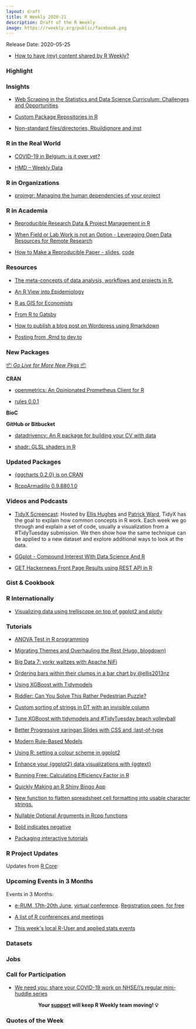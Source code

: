 ```yaml
---
layout: draft
title: R Weekly 2020-21
description: Draft of the R Weekly
image: https://rweekly.org/public/facebook.png
---
```


Release Date: 2020-05-25

+ [How to have (my) content shared by R Weekly?](https://github.com/rweekly/rweekly.org#how-to-have-my-content-shared-by-r-weeklyy)


###  Highlight



### Insights

+ [Web Scraping in the Statistics and Data Science Curriculum: Challenges and Opportunities](https://github.com/mdogucu/web-scrape)

+ [Custom Package Repositories in R](https://blog.revolutionanalytics.com/2020/05/custom-package-repositories-in-r.html)

+ [Non-standard files/directories, Rbuildignore and inst](https://blog.r-hub.io/2020/05/20/rbuildignore/)

### R in the Real World

+ [COVID-19 in Belgium: is it over yet?](https://www.statsandr.com/blog/covid-19-in-belgium-is-it-over-yet/)

+ [HMD – Weekly Data](http://ronaldrichman.co.za/2020/05/21/hmd-weekly-data/)

###  R in Organizations

+ [projmgr: Managing the human dependencies of your project](https://emilyriederer.netlify.app/post/projmgr/)

###  R in Academia

+ [Reproducible Research Data & Project Management in R](https://annakrystalli.me/rrresearchACCE20/)

+ [When Field or Lab Work is not an Option - Leveraging Open Data Resources for Remote Research](https://ropensci.org/blog/2020/05/19/covid-19-open-data/)

+ [How to Make a Reproducible Paper - slides](https://https://bit.ly/repro_vid), [code](https://github.com/ablucher/Workshop_ReproduciblePaper)

###  Resources

+ [The meta-concepts of data analysis, workflows and projects in R.](https://github.com/deanmarchiori/analysis-flow)

+ [An R View into Epidemiology](https://rviews.rstudio.com/2020/05/20/some-r-resources-for-epidemiology/)

+ [R as GIS for Economists](https://tmieno2.github.io/R-as-GIS-for-Economists/)

+ [From R to Gatsby](https://www.robertmylesmcdonnell.com/content/posts/rtogatsby/)

+ [How to publish a blog post on Wordpress using Rmarkdown](https://tobiasdienlin.com/2019/03/08/how-to-publish-a-blog-post-on-wordpress-using-rmarkdown/)

+ [Posting from .Rmd to dev.to](https://dev.to/daveparr/posting-from-rmd-to-dev-to-5gld)

###  New Packages

<p class="added-hostname"><a href="https://rweekly.org/live" target="_blank" class="externalLink">📦 <i>Go Live for More New Pkgs</i> 📦</a></p>

**CRAN**

+ [openmetrics: An Opinionated Prometheus Client for R](https://unconj.ca/blog/introducing-openmetrics-for-r.html)

+ [rules 0.0.1](https://www.tidyverse.org/blog/2020/05/rules-0-0-1/)

**BioC**



**GitHub or Bitbucket**

+ [datadrivencv: An R package for building your CV with data](http://nickstrayer.me/datadrivencv/)

+ [shadr: GLSL shaders in R](https://github.com/tylermorganwall/shadr)

### Updated Packages

+ [{ggcharts 0.2.0} is on CRAN](https://thomasadventure.blog/posts/ggcharts-0-2-0-is-on-cran/)                   

+ [RcppArmadillo 0.9.880.1.0](http://dirk.eddelbuettel.com/blog/2020/05/17#rcpparmadillo_0.9.880.1.0)

###  Videos and Podcasts

+ [TidyX Screencast](https://bit.ly/TidyX_Playlist): Hosted by [Ellis Hughes](https://twitter.com/ellis_hughes) and [Patrick Ward](https://twitter.com/OSPpatrick), TidyX has the goal to explain how common concepts in R work. Each week we go through and explain a set of code, usually a visualization from a #TidyTuesday submission. We then show how the same technique can be applied to a new dataset and explore additional ways to look at the data.

+ [GGplot - Compound Interest With Data Science And R](https://youtu.be/_SNj0KuBYLU)

+ [GET Hackernews Front Page Results using REST API in R](https://www.programmingwithr.com/get-hackernews-front-page-results-using-rest-api-in-r/)

### Gist & Cookbook



### R Internationally

+ [Visualizing data using trelliscope on top of ggplot2 and plotly](https://statistik-dresden.de/archives/16109)

###  Tutorials

+ [ANOVA Test in R programming](https://www.geeksforgeeks.org/anova-test-in-r-programming/)

+ [Migrating Themes and Overhauling the Rest (Hugo, blogdown)](https://blog.jemu.name/2020/05/migrating-themes-and-overhauling-the-rest)

+ [Big Data 7: yorkr waltzes with Apache NiFi](https://gigadom.in/2020/05/23/big-data-7-yorkr-waltzes-with-apache-nifi/)

+ [Ordering bars within their clumps in a bar chart by @ellis2013nz](http://freerangestats.info/blog/2020/05/23/ordering-in-bar-charts)

+ [Using XGBoost with Tidymodels](https://tychobra.com/posts/2020-05-19-xgboost-with-tidymodels/)

+ [Riddler: Can You Solve This Rather Pedestrian Puzzle?](https://joshuacook.netlify.app/post/riddler-predestrian-question/)

+ [Custom sorting of strings in DT with an invisible column](https://mattherman.info/blog/dt_sort_secondary/)

+ [Tune XGBoost with tidymodels and #TidyTuesday beach volleyball](https://juliasilge.com/blog/xgboost-tune-volleyball/)

+ [Better Progressive xaringan Slides with CSS and :last-of-type](https://www.garrickadenbuie.com/blog/better-progressive-xaringan/)

+ [Modern Rule-Based Models](https://rviews.rstudio.com/2020/05/21/modern-rule-based-models/)

+ [Using R: setting a colour scheme in ggplot2](https://onunicornsandgenes.blog/2020/05/17/using-r-setting-a-colour-scheme-in-ggplot2/)

+ [Enhance your {ggplot2} data visualizations with {ggtext}](https://thomasadventure.blog/posts/enhance-ggplot2-with-ggtext/)

+ [Running Free: Calculating Efficiency Factor in R](https://quantixed.org/2020/05/19/running-free-calculating-efficiency-factor-in-r/)

+ [Quickly Making an R Shiny Bingo App](https://www.markhw.com/blog/bingo)

+ [New function to flatten spreadsheet cell formatting into usable character strings.](https://luisdva.github.io/rstats/spreadsheets-mf/)

+ [Nullable Optional Arguments in Rcpp functions](https://gallery.rcpp.org//articles/optional-null-function-arguments/)

+ [Bold indicates negative](https://luisdva.github.io/rstats/spreadsheets-mf/)

+ [Packaging interactive tutorials](https://yabellini.netlify.app/post/packagingtutorials/)

<!--<div class="post-more-begin></div><div class="post-more-end"></div>-->

###  R Project Updates

Updates from [R Core](http://developer.r-project.org/blosxom.cgi/R-devel/NEWS):


###  Upcoming Events in 3 Months

Events in 3 Months:

+ [e-RUM, 17th-20th June](https://2020.erum.io/), [virtual conference](https://2020.erum.io/#erumgoesvirtual). [Registration open, for free](https://www.eventbrite.it/e/e-rum2020-tickets-104546978828)

+ [A list of R conferences and meetings](https://jumpingrivers.github.io/meetingsR/events.html)

+ [This week's local R-User and applied stats events](https://community.rstudio.com/c/irl)


<!-- More past events at [R conferences & meetups](https://conf.rweekly.org). -->


### Datasets

### Jobs




###  Call for Participation

+ [We need you: share your COVID-19 work on NHSE/I’s regular mini-huddle series](https://nhsrcommunity.com/blog/we-need-you-share-your-covid-19-work-on-nhse-is-regular-mini-huddle-series/)

<p class="hide-support added-hostname support-rweekly" style="text-align: center;font-weight: bold;">Your <a class="non-visited externalLink" href="https://www.patreon.com/rweekly" onclick="pas(this)">support</a> will keep R Weekly team moving! 💡</p>

###  Quotes of the Week
